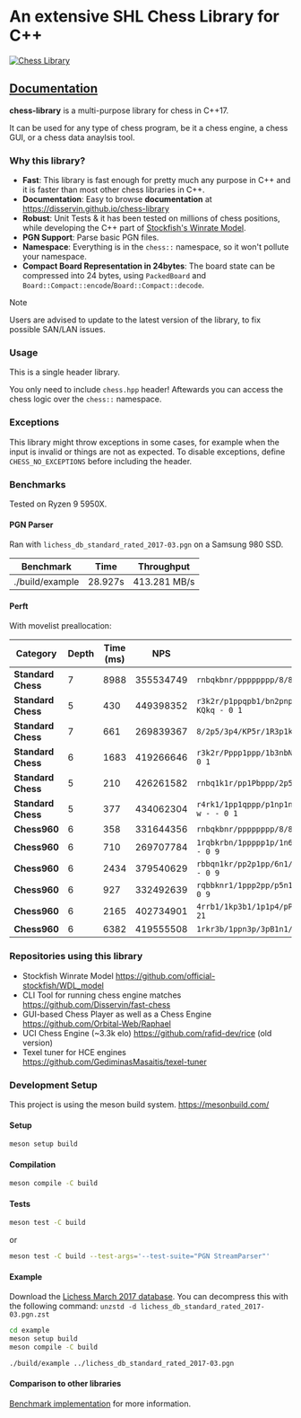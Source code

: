# An extensive SHL Chess Library for C++

[![Chess Library](https://github.com/Disservin/chess-library/actions/workflows/chess-library.yml/badge.svg)](https://github.com/Disservin/chess-library/actions/workflows/chess-library.yml)

## [Documentation](https://disservin.github.io/chess-library)

**chess-library** is a multi-purpose library for chess in C++17.

It can be used for any type of chess program, be it a chess engine, a chess GUI, or a chess data anaylsis tool.

### Why this library?

- **Fast**: This library is fast enough for pretty much any purpose in C++ and it is faster than most other chess libraries in C++.
- **Documentation**: Easy to browse **documentation** at <https://disservin.github.io/chess-library>
- **Robust**: Unit Tests & it has been tested on millions of chess positions, while developing the C++ part of [Stockfish's Winrate Model](https://github.com/official-stockfish/WDL_model).
- **PGN Support**: Parse basic PGN files.
- **Namespace**: Everything is in the `chess::` namespace, so it won't pollute your namespace.
- **Compact Board Representation in 24bytes**: The board state can be compressed into 24 bytes, using `PackedBoard` and `Board::Compact::encode`/`Board::Compact::decode`.

> [!NOTE]
> Users are advised to update to the latest version of the library, to fix possible SAN/LAN issues.

### Usage

This is a single header library.

You only need to include `chess.hpp` header!
Aftewards you can access the chess logic over the `chess::` namespace.

### Exceptions

This library might throw exceptions in some cases, for example when the input is invalid or things are not as expected.
To disable exceptions, define `CHESS_NO_EXCEPTIONS` before including the header.

### Benchmarks

Tested on Ryzen 9 5950X.

#### PGN Parser

Ran with `lichess_db_standard_rated_2017-03.pgn` on a Samsung 980 SSD.

| Benchmark | Time    | Throughput    |
| :---:   | :---: | :---: |
| ./build/example | 28.927s   | 413.281 MB/s   |

#### Perft

With movelist preallocation:

| Category | Depth | Time (ms)  | NPS | FEN |
|----------|-------|-----------|-----|-----|
| **Standard Chess** | 7 | 8988 | 355534749 | `rnbqkbnr/pppppppp/8/8/8/8/PPPPPPPP/RNBQKBNR w KQkq - 0 1` |
| **Standard Chess** | 5 | 430 | 449398352 | `r3k2r/p1ppqpb1/bn2pnp1/3PN3/1p2P3/2N2Q1p/PPPBBPPP/R3K2R w KQkq - 0 1` |
| **Standard Chess** | 7 | 661 | 269839367 | `8/2p5/3p4/KP5r/1R3p1k/8/4P1P1/8 w - - 0 1` |
| **Standard Chess** | 6 | 1683 | 419266646 | `r3k2r/Pppp1ppp/1b3nbN/nP6/BBP1P3/q4N2/Pp1P2PP/R2Q1RK1 w kq - 0 1` |
| **Standard Chess** | 5 | 210 | 426261582 | `rnbq1k1r/pp1Pbppp/2p5/8/2B5/8/PPP1NnPP/RNBQK2R w KQ - 1 8` |
| **Standard Chess** | 5 | 377 | 434062304 | `r4rk1/1pp1qppp/p1np1n2/2b1p1B1/2B1P1b1/P1NP1N2/1PP1QPPP/R4RK1 w - - 0 1` |
| **Chess960** | 6 | 358 | 331644356 | `rnbqkbnr/pppppppp/8/8/8/8/PPPPPPPP/RNBQKBNR w HAha - 0 1` |
| **Chess960** | 6 | 710 | 269707784 | `1rqbkrbn/1ppppp1p/1n6/p1N3p1/8/2P4P/PP1PPPP1/1RQBKRBN w FBfb - 0 9`|
| **Chess960** | 6 | 2434 | 379540629 | `rbbqn1kr/pp2p1pp/6n1/2pp1p2/2P4P/P7/BP1PPPP1/R1BQNNKR w HAha - 0 9` |
| **Chess960** | 6 | 927 | 332492639 | `rqbbknr1/1ppp2pp/p5n1/4pp2/P7/1PP5/1Q1PPPPP/R1BBKNRN w GAga - 0 9` |
| **Chess960** | 6 | 2165 | 402734901 | `4rrb1/1kp3b1/1p1p4/pP1Pn2p/5p2/1PR2P2/2P1NB1P/2KR1B2 w D - 0 21` |
| **Chess960** | 6 | 6382 | 419555508 | `1rkr3b/1ppn3p/3pB1n1/6q1/R2P4/4N1P1/1P5P/2KRQ1B1 b Ddb - 0 14` |

### Repositories using this library

- Stockfish Winrate Model
  <https://github.com/official-stockfish/WDL_model>
- CLI Tool for running chess engine matches
  <https://github.com/Disservin/fast-chess>
- GUI-based Chess Player as well as a Chess Engine
  <https://github.com/Orbital-Web/Raphael>
- UCI Chess Engine (\~3.3k elo)
  <https://github.com/rafid-dev/rice> (old version)
- Texel tuner for HCE engines
  <https://github.com/GediminasMasaitis/texel-tuner>

### Development Setup

This project is using the meson build system. <https://mesonbuild.com/>

#### Setup

```bash
meson setup build
```

#### Compilation

```bash
meson compile -C build
```

#### Tests

```bash
meson test -C build
```
or
```bash
meson test -C build --test-args='--test-suite="PGN StreamParser"'
```

#### Example

Download the [Lichess March 2017 database](https://database.lichess.org/standard/lichess_db_standard_rated_2017-03.pgn.zst).
You can decompress this with the following command: `unzstd -d lichess_db_standard_rated_2017-03.pgn.zst`

```bash
cd example
meson setup build
meson compile -C build

./build/example ../lichess_db_standard_rated_2017-03.pgn
```

#### Comparison to other libraries

[Benchmark implementation](./comparison/comparison.md) for more information.
